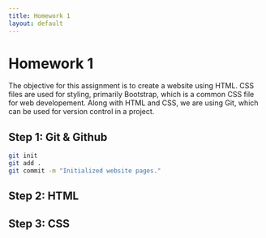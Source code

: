 ```yaml
---
title: Homework 1
layout: default
---
```

# Homework 1 

The objective for this assignment is to create a website using HTML. CSS files are used for styling, primarily 
Bootstrap, which is a common CSS file for web developement. Along with HTML and CSS, we are using Git, which 
can be used for version control in a project.

##	Step 1: Git & Github

```bash
git init
git add .
git commit -m "Initialized website pages."
```

##	Step 2: HTML

##	Step 3: CSS




